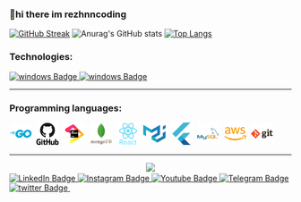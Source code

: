 ### 👋hi there im rezhnncoding
[![GitHub Streak](http://github-readme-streak-stats.herokuapp.com?user=rezhnncoding&theme=dark&background=000000)](https://git.io/streak-stats)
![Anurag's GitHub stats](https://github-readme-stats.vercel.app/api?username=rezhnncoding&show_icons=true&theme=tokyonight)
[![Top Langs](https://github-readme-stats.vercel.app/api/top-langs/?username=rezhnncoding&layout=compact&theme=vision-friendly-dark)](https://github.com/anuraghazra/github-readme-stats)




### Technologies:

<div id="badges">
  <a href="your-twitter-URL">
    <img src="https://img.shields.io/badge/windows-black?style=for-the-badge&logo=windows&logoColor=blue" alt="windows Badge"/>
        </a>
   <a href="your-twitter-URL">
    <img src="https://img.shields.io/badge/linux-black?style=for-the-badge&logo=linux&logoColor=blue" alt="windows Badge"/>
        </a>
</div>

  </a>
  


  ---
  


### Programming languages:
  
  <div>
  <img src="https://github.com/devicons/devicon/blob/master/icons/go/go-original-wordmark.svg" title="go" alt="go" width="40" height="40"/>&nbsp;
  <img src="https://github.com/devicons/devicon/blob/master/icons/github/github-original-wordmark.svg" title="github" alt="github" width="40" height="40"/>&nbsp;
   <img src="https://github.com/devicons/devicon/blob/master/icons/jetbrains/jetbrains-original.svg" title="jetbrains" alt="jetbrains" width="40" height="40"/>&nbsp;
  <img src ="https://github.com/devicons/devicon/blob/master/icons/mongodb/mongodb-original-wordmark.svg"  title="windows" alt="windows" width="40" height="40"/>&nbsp;
  <img src="https://github.com/devicons/devicon/blob/master/icons/react/react-original-wordmark.svg" title="React" alt="React" width="40" height="40"/>&nbsp;
  <img src="https://github.com/devicons/devicon/blob/master/icons/materialui/materialui-original.svg" title="Material UI" alt="Material UI" width="40" height="40"/>&nbsp;
  <img src="https://github.com/devicons/devicon/blob/master/icons/flutter/flutter-original.svg" title="Flutter" alt="Flutter" width="40" height="40"/>&nbsp;
  <img src="https://github.com/devicons/devicon/blob/master/icons/mysql/mysql-original-wordmark.svg" title="MySQL"  alt="MySQL" width="40" height="40"/>&nbsp;
  <img src="https://github.com/devicons/devicon/blob/master/icons/amazonwebservices/amazonwebservices-plain-wordmark.svg" title="AWS" alt="AWS" width="40" height="40"/>&nbsp;
  <img src="https://github.com/devicons/devicon/blob/master/icons/git/git-original-wordmark.svg" title="Git" **alt="Git" width="40" height="40"/>
</div>
</div>

---

<div id="header" align="center">
  <img src=https://media.giphy.com/media/vLlpbDafjgHystuJ0a/giphy.gif width="300"/>
</div>

<div id="badges">
  <a href="your-linkedin-URL">
    <img src="https://img.shields.io/badge/WhatsApp-white?style=for-the-badge&logo=WhatsApp&logoColor=green" alt="LinkedIn Badge"/>
  </a>
  <a href="">
    <img src="https://img.shields.io/badge/instagram-white?style=for-the-badge&logo=Instagram&logoColor=red" alt="Instagram Badge"/>
  </a>
  <a href="https://www.youtube.com/account">
    <img src="https://img.shields.io/badge/YouTube-white?style=for-the-badge&logo=youtube&logoColor=red" alt="Youtube Badge"/>
  </a>
  <a href="your-linkedin-URL">
    <img src="https://img.shields.io/badge/Telegram-white?style=for-the-badge&logo=Telegram&logoColor=blue" alt="Telegram Badge"/>
  </a>
  <a href="your-twitter-URL">
    <img src="https://img.shields.io/badge/twitter-white?style=for-the-badge&logo=twitter&logoColor=blue" alt="twitter Badge"/>
    <a href="">
  <img src="https://komarev.com/ghpvc/?username=rezhnncoding&style=flat-square&color=blue" alt=""/>
        </a>
</div>

  </a>
  

